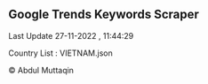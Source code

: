 

## Google Trends Keywords Scraper 
 
Last Update 27-11-2022 , 11:44:29

Country List :
VIETNAM.json



© Abdul Muttaqin 
